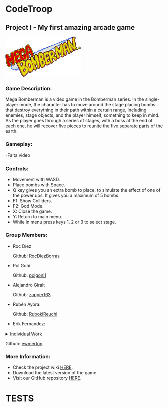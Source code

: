 # CodeTroop
## Project I - My first amazing arcade game

![](https://github.com/ewmerton/CodeTroop/blob/main/Project_7_Solution/Game/Assets/Mega_bomberman_logo.png?raw=true)

### Game Description:

Mega Bomberman is a video game in the Bomberman series. In the single-player mode, the character has to move around the stage placing bombs that destroy everything in their path within a certain range, including enemies, stage objects, and the player himself, something to keep in mind. As the player goes through a series of stages, with a boss at the end of each one, he will recover five pieces to reunite the five separate parts of the earth.


### Gameplay:
-Falta video

### Controls:

- Movement with WASD.<br>
- Place bombs with Space.<br>
- Q key gives you an extra bomb to place, to simulate the effect of one of the power ups. It gives you a maximum of 5 bombs.<br>
- F1: Show Colliders.
- F2: God Mode.
- X: Close the game.
- Y: Return to main menu.
- While in menu press keys 1, 2 or 3 to select stage.

### Group Members:

* Roc Díez

  Github: [RocDiezBorras](https://github.com/RocDiezBorras)

* Pol Goñi

  Github: [polgoni1](https://github.com/polgoni1)

* Alejandro Giralt

  Github: [zapper163](https://github.com/zapper163)

* Rubén Ayora: 

  Github: [RubokiReuchi](https://github.com/RubokiReuchi)

* Erik Fernandez:

<details> 
  <summary> Individual Work </summary>
  - Stages and HUD Sprites.<br>
  - Lifes and Score implementation.<br>
  - Website design.<br>
</details>

  Github: [ewmerton](https://github.com/ewmerton)
  
### More Information:

- Check the project wiki [HERE](https://github.com/ewmerton/CodeTroop/wiki). 
- Download the latest version of the game 
- Visit our GitHub repository [HERE](https://github.com/ewmerton/CodeTroop).



# TESTS

